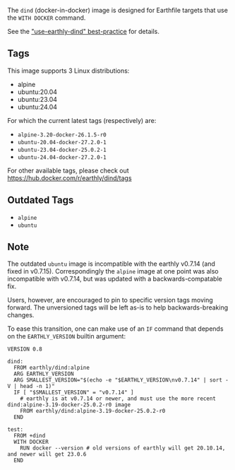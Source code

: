 The `dind` (docker-in-docker) image is designed for Earthfile targets that use the `WITH DOCKER` command.

See the ["use-earthly-dind" best-practice](https://docs.earthly.dev/best-practices#use-earthly-dind) for details.

## Tags

This image supports 3 Linux distributions:
* alpine
* ubuntu:20.04
* ubuntu:23.04
* ubuntu:24.04

For which the current latest tags (respectively) are:
* `alpine-3.20-docker-26.1.5-r0`
* `ubuntu-20.04-docker-27.2.0-1`
* `ubuntu-23.04-docker-25.0.2-1`
* `ubuntu-24.04-docker-27.2.0-1`

For other available tags, please check out https://hub.docker.com/r/earthly/dind/tags

## Outdated Tags

* `alpine`
* `ubuntu`

## Note

The outdated `ubuntu` image is incompatible with the earthly v0.7.14 (and fixed in v0.7.15).
Correspondingly the `alpine` image at one point was also incompatible with v0.7.14, but was updated with
a backwards-compatable fix.

Users, however, are encouraged to pin to specific version tags moving forward. The unversioned tags will be left as-is
to help backwards-breaking changes.

To ease this transition, one can make use of an `IF` command that depends on the `EARTHLY_VERSION` builtin argument:

```
VERSION 0.8

dind:
  FROM earthly/dind:alpine
  ARG EARTHLY_VERSION
  ARG SMALLEST_VERSION="$(echo -e "$EARTHLY_VERSION\nv0.7.14" | sort -V | head -n 1)"
  IF [ "$SMALLEST_VERSION" = "v0.7.14" ]
    # earthly is at v0.7.14 or newer, and must use the more recent dind:alpine-3.19-docker-25.0.2-r0 image
    FROM earthly/dind:alpine-3.19-docker-25.0.2-r0
  END

test:
  FROM +dind
  WITH DOCKER
    RUN docker --version # old versions of earthly will get 20.10.14, and newer will get 23.0.6
  END
```
